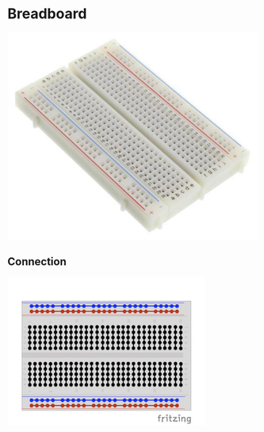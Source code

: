 # Breadboard

![breadboard](/assets/breadboard.jpg)

## Connection

![breadboard connections](/assets/breadboard-connection.jpeg)